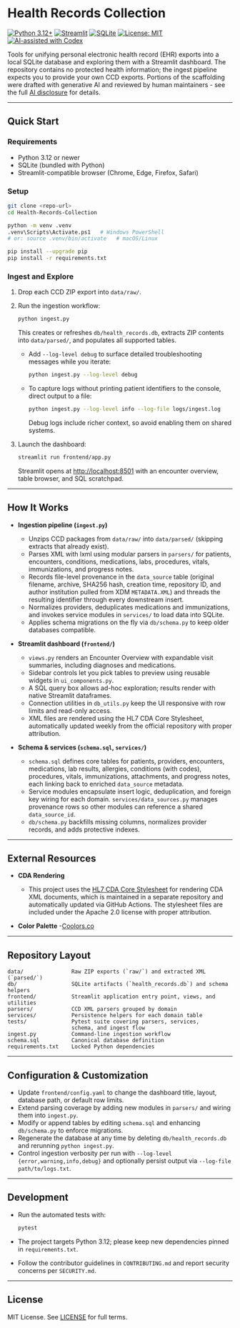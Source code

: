 # Health Records Collection

<!-- markdownlint-disable MD013 -->
[![Python 3.12+](https://img.shields.io/badge/python-3.12+-blue.svg)](https://www.python.org/)
[![Streamlit](https://img.shields.io/badge/Streamlit-dashboard-ff4b4b.svg?logo=streamlit)](https://streamlit.io)
[![SQLite](https://img.shields.io/badge/SQLite-database-07405e.svg?logo=sqlite)](https://www.sqlite.org)
[![License: MIT](https://img.shields.io/badge/License-MIT-green.svg)](LICENSE)
[![AI-assisted with Codex](https://img.shields.io/badge/AI--Assisted-OpenAI_Codex-blueviolet?logo=openai&logoColor=white)](AI_disclosure.md)
<!-- markdownlint-enable MD013 -->

Tools for unifying personal electronic health record (EHR) exports into a local
SQLite database and exploring them with a Streamlit dashboard. The repository
contains no protected health information; the ingest pipeline expects you to
provide your own CCD exports. Portions of the scaffolding were drafted with
generative AI and reviewed by human maintainers - see the full
[AI disclosure](AI_disclosure.md) for details.

---

## Quick Start

### Requirements

- Python 3.12 or newer
- SQLite (bundled with Python)
- Streamlit-compatible browser (Chrome, Edge, Firefox, Safari)

### Setup

```bash
git clone <repo-url>
cd Health-Records-Collection

python -m venv .venv
.venv\Scripts\Activate.ps1   # Windows PowerShell
# or: source .venv/bin/activate   # macOS/Linux

pip install --upgrade pip
pip install -r requirements.txt
```

### Ingest and Explore

1. Drop each CCD ZIP export into `data/raw/`.
1. Run the ingestion workflow:

   ```bash
   python ingest.py
   ```
  
   This creates or refreshes `db/health_records.db`, extracts ZIP contents into
   `data/parsed/`, and populates all supported tables.

   - Add `--log-level debug` to surface detailed troubleshooting messages
   while you iterate:

     ```bash
     python ingest.py --log-level debug
     ```

   - To capture logs without printing patient identifiers to the console,
   direct output to a file:

     ```bash
     python ingest.py --log-level info --log-file logs/ingest.log
     ```

     Debug logs include richer context, so avoid enabling them on shared systems.
1. Launch the dashboard:

   ```bash
   streamlit run frontend/app.py
   ```
  
   Streamlit opens at [http://localhost:8501](http://localhost:8501) with an
   encounter overview, table browser, and SQL scratchpad.

---

## How It Works

- **Ingestion pipeline (`ingest.py`)**
  - Unzips CCD packages from `data/raw/` into `data/parsed/` (skipping extracts
    that already exist).
  - Parses XML with lxml using modular parsers in `parsers/` for patients,
    encounters, conditions, medications, labs, procedures, vitals,
    immunizations, and progress notes.
  - Records file-level provenance in the `data_source` table (original filename,
    archive, SHA256 hash, creation time, repository ID, and author institution
    pulled from XDM `METADATA.XML`) and threads the resulting identifier
    through every downstream insert.
  - Normalizes providers, deduplicates medications and immunizations, and
    invokes service modules in `services/` to load data into SQLite.
  - Applies schema migrations on the fly via `db/schema.py` to keep older
    databases compatible.

- **Streamlit dashboard (`frontend/`)**
  - `views.py` renders an Encounter Overview with expandable visit summaries,
    including diagnoses and medications.
  - Sidebar controls let you pick tables to preview using reusable widgets in
    `ui_components.py`.
  - A SQL query box allows ad-hoc exploration; results render with native
    Streamlit dataframes.
  - Connection utilities in `db_utils.py` keep the UI responsive with row
    limits and read-only access.
  - XML files are rendered using the HL7 CDA Core Stylesheet, automatically
    updated weekly from the official repository with proper attribution.

- **Schema & services (`schema.sql`, `services/`)**
  - `schema.sql` defines core tables for patients, providers, encounters,
    medications, lab results, allergies, conditions (with codes), procedures,
    vitals, immunizations, attachments, and progress notes, each
    linking back to enriched `data_source` metadata.
  - Service modules encapsulate insert logic, deduplication, and foreign key
    wiring for each domain. `services/data_sources.py` manages provenance rows
    so other modules can reference a shared `data_source_id`.
  - `db/schema.py` backfills missing columns, normalizes provider records, and
    adds protective indexes.

---

## External Resources

- **CDA Rendering**
  - This project uses the [HL7 CDA Core Stylesheet](https://github.com/HL7/cda-core-xsl)
    for rendering CDA XML documents, which is maintained in a separate repository
    and automatically updated via GitHub Actions. The stylesheet files are included
    under the Apache 2.0 license with proper attribution.

- **Color Palette**
  -[Coolors.co](https://coolors.co/2b4162-385f71-f5f0f6-d7b377-8f754f)

---

## Repository Layout

```text
data/               Raw ZIP exports (`raw/`) and extracted XML (`parsed/`)
db/                 SQLite artifacts (`health_records.db`) and schema helpers
frontend/           Streamlit application entry point, views, and utilities
parsers/            CCD XML parsers grouped by domain
services/           Persistence helpers for each domain table
tests/              Pytest suite covering parsers, services,
                    schema, and ingest flow
ingest.py           Command-line ingestion workflow
schema.sql          Canonical database definition
requirements.txt    Locked Python dependencies
```

---

## Configuration & Customization

- Update `frontend/config.yaml` to change the dashboard title, layout, database
  path, or default row limits.
- Extend parsing coverage by adding new modules in `parsers/` and wiring them
  into `ingest.py`.
- Modify or append tables by editing `schema.sql` and enhancing `db/schema.py`
  to enforce migrations.
- Regenerate the database at any time by deleting `db/health_records.db` and
  rerunning `python ingest.py`.
- Control ingestion verbosity per run with `--log-level {error,warning,info,debug}`
  and optionally persist output via `--log-file path/to/logs.txt`.

---

## Development

- Run the automated tests with:

  ```bash
  pytest
  ```

- The project targets Python 3.12; please keep new dependencies pinned in
  `requirements.txt`.
- Follow the contributor guidelines in `CONTRIBUTING.md` and report security
  concerns per `SECURITY.md`.

---

## License

MIT License. See [LICENSE](LICENSE) for full terms.
